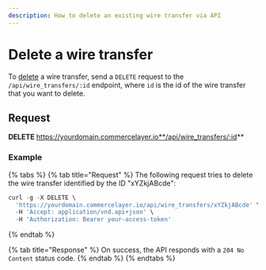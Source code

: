 ```yaml
---
description: How to delete an existing wire transfer via API
---
```


# Delete a wire transfer

To <a href="https://docs.commercelayer.io/developers/deleting-resources" target="_blank">delete</a> a wire transfer, send a `DELETE` request to the `/api/wire_transfers/:id` endpoint, where `id` is the id of the wire transfer that you want to delete.

## Request

**DELETE** https://yourdomain.commercelayer.io**/api/wire_transfers/:id**

### Example

{% tabs %}
{% tab title="Request" %}
The following request tries to delete the wire transfer identified by the ID "xYZkjABcde":

```javascript
curl -g -X DELETE \
  'https://yourdomain.commercelayer.io/api/wire_transfers/xYZkjABcde' \
  -H 'Accept: application/vnd.api+json' \
  -H 'Authorization: Bearer your-access-token'
```
{% endtab %}

{% tab title="Response" %}
On success, the API responds with a `204 No Content` status code.
{% endtab %}
{% endtabs %}

